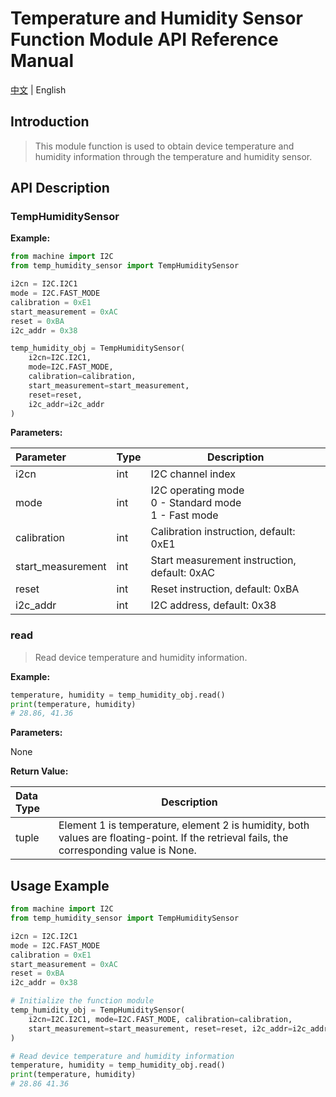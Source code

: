 # Temperature and Humidity Sensor Function Module API Reference Manual

[中文](../zh/temp_humidity_sensor_API参考手册.md) | English

## Introduction

> This module function is used to obtain device temperature and humidity information through the temperature and humidity sensor.

## API Description

### TempHumiditySensor

**Example:**

```python
from machine import I2C
from temp_humidity_sensor import TempHumiditySensor

i2cn = I2C.I2C1
mode = I2C.FAST_MODE
calibration = 0xE1
start_measurement = 0xAC
reset = 0xBA
i2c_addr = 0x38

temp_humidity_obj = TempHumiditySensor(
    i2cn=I2C.I2C1,
    mode=I2C.FAST_MODE,
    calibration=calibration,
    start_measurement=start_measurement,
    reset=reset,
    i2c_addr=i2c_addr
)
```

**Parameters:**

|Parameter|Type|Description|
|:---|---|---|
|i2cn|int|I2C channel index|
|mode|int|I2C operating mode<br>0 - Standard mode<br>1 - Fast mode|
|calibration|int|Calibration instruction, default: 0xE1|
|start_measurement|int|Start measurement instruction, default: 0xAC|
|reset|int|Reset instruction, default: 0xBA|
|i2c_addr|int|I2C address, default: 0x38|

### read

> Read device temperature and humidity information.

**Example:**

```python
temperature, humidity = temp_humidity_obj.read()
print(temperature, humidity)
# 28.86, 41.36
```

**Parameters:**

None

**Return Value:**

|Data Type|Description|
|:---|---|
|tuple|Element 1 is temperature, element 2 is humidity, both values are floating-point. If the retrieval fails, the corresponding value is None.|

## Usage Example

```python
from machine import I2C
from temp_humidity_sensor import TempHumiditySensor

i2cn = I2C.I2C1
mode = I2C.FAST_MODE
calibration = 0xE1
start_measurement = 0xAC
reset = 0xBA
i2c_addr = 0x38

# Initialize the function module
temp_humidity_obj = TempHumiditySensor(
    i2cn=I2C.I2C1, mode=I2C.FAST_MODE, calibration=calibration,
    start_measurement=start_measurement, reset=reset, i2c_addr=i2c_addr
)

# Read device temperature and humidity information
temperature, humidity = temp_humidity_obj.read()
print(temperature, humidity)
# 28.86 41.36
```